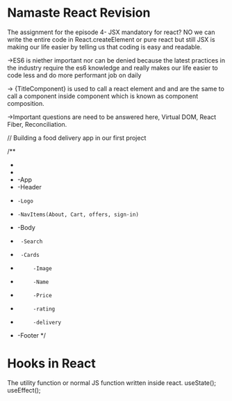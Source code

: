 # Namaste React Revision

The assignment for the episode 4-
JSX mandatory for react?
NO we can write the entire code in React.createElement or pure react but still JSX is making our life easier by telling us that coding is easy and readable.

->ES6 is niether important nor can be denied because the latest practices in the industry require the es6 knowledge and really makes our life easier to code less and do more performant job on daily

-> {TitleComponent} is used to call a react element and <TitleComponent /> and <TitleComponent><TitleComponent /> are the same to call a component inside component which is known as component composition.

->Important questions are need to be answered here, Virtual DOM, React Fiber, Reconciliation.

// Building a food delivery app in our first project

/\*\*

-
-
- -App
- -Header
-     -Logo
-     -NavItems(About, Cart, offers, sign-in)
- -Body
-      -Search
-      -Cards
-          -Image
-          -Name
-          -Price
-          -rating
-          -delivery
- -Footer
  \*/

# Hooks in React

The utility function or normal JS function written inside react.
useState();
useEffect();

